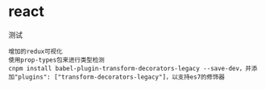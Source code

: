 # react
测试

    增加的redux可视化
    使用prop-types包来进行类型检测
    cnpm install babel-plugin-transform-decorators-legacy --save-dev，并添加"plugins": ["transform-decorators-legacy"]，以支持es7的修饰器
